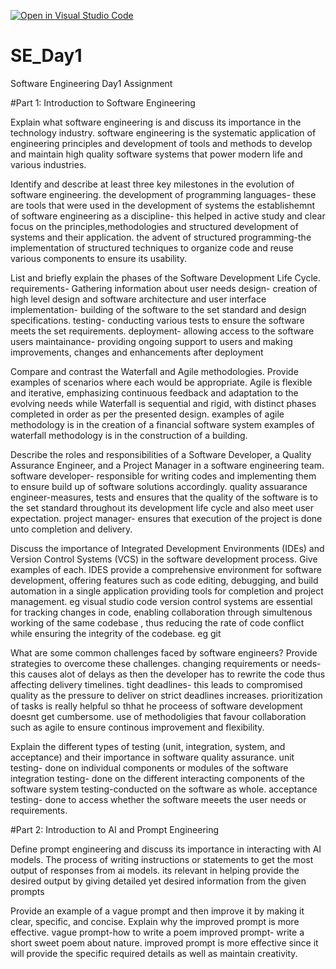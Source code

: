 [![Open in Visual Studio Code](https://classroom.github.com/assets/open-in-vscode-2e0aaae1b6195c2367325f4f02e2d04e9abb55f0b24a779b69b11b9e10269abc.svg)](https://classroom.github.com/online_ide?assignment_repo_id=18619446&assignment_repo_type=AssignmentRepo)
# SE_Day1
Software Engineering Day1 Assignment

#Part 1: Introduction to Software Engineering

Explain what software engineering is and discuss its importance in the technology industry.
software engineering is the systematic application of engineering principles and development of tools and methods to develop and maintain high quality software systems that power modern life and various industries.


Identify and describe at least three key milestones in the evolution of software engineering.
the development of programming languages- these are tools that were used in the development  of systems
the establishemnt of software engineering as a discipline- this helped in active study and clear focus on the principles,methodologies and structured development of systems and their application.
the advent of structured programming-the implementation of structured techniques to organize code and reuse various components to ensure its usability.

List and briefly explain the phases of the Software Development Life Cycle.
requirements- Gathering information about user needs
design- creation of high level design and software architecture and user interface
implementation- building of the software to the set standard and design specifications.
testing- conducting various tests to ensure the software meets the set requirements.
deployment- allowing access  to the software users
maintainance- providing ongoing support to users and making improvements, changes and enhancements after deployment


Compare and contrast the Waterfall and Agile methodologies. Provide examples of scenarios where each would be appropriate.
Agile is flexible and iterative, emphasizing continuous feedback and adaptation  to the evolving needs while Waterfall is sequential and rigid, with distinct phases completed in order as per the presented design.
examples of agile methodology is in the creation of a financial software system
examples of waterfall methodology is in the construction of a building.

Describe the roles and responsibilities of a Software Developer, a Quality Assurance Engineer, and a Project Manager in a software engineering team.
software developer- responsible for writing codes and implementing them to ensure build up of software solutions accordingly.
quality assuarance engineer-measures, tests and ensures that the quality of the software is to the set standard throughout its development life cycle and also meet user expectation.
project manager- ensures that execution of the project is done unto completion and delivery.

Discuss the importance of Integrated Development Environments (IDEs) and Version Control Systems (VCS) in the software development process. Give examples of each.
IDES provide a comprehensive environment for software development, offering features such as code editing, debugging, and build automation in a single application providing tools for completion and project management. eg visual studio code
version control systems are essential for tracking changes in code, enabling collaboration through simultenous working of the same codebase , thus reducing the rate of code conflict while ensuring the integrity of the codebase. eg git

What are some common challenges faced by software engineers? Provide strategies to overcome these challenges.
changing requirements or needs- this causes alot of delays as then the developer has to rewrite the code thus affecting delivery timelines.
tight deadlines- this leads to compromised quality as the pressure to deliver on strict deadlines increases.
prioritization of tasks is really helpful so thhat he proceess of software development doesnt get cumbersome.
use of methodoligies that favour collaboration such as agile to ensure continous improvement and flexibility.

Explain the different types of testing (unit, integration, system, and acceptance) and their importance in software quality assurance.
unit testing- done on individual components or modules of the software
integration testing- done on the different interacting components of the software
system testing-conducted on the software as whole.
acceptance testing- done to access whether the software meeets the user needs or requirements.

#Part 2: Introduction to AI and Prompt Engineering


Define prompt engineering and discuss its importance in interacting with AI models.
The process of writing instructions or statements to get the most output of responses from ai models.
its relevant in helping provide the desired output by giving detailed yet desired information from the given prompts 


Provide an example of a vague prompt and then improve it by making it clear, specific, and concise. Explain why the improved prompt is more effective.
vague prompt-how to write a poem
improved prompt- write a short sweet poem about nature.
improved prompt is more effective since it will provide the specific  required details as well as maintain creativity.

